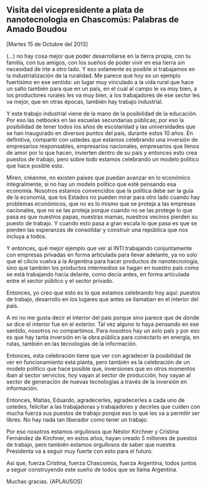 Visita del vicepresidente a plata de nanotecnologìa en Chascomús: Palabras de Amado Boudou
------------------------------------------------------------------------------------------

[Martes 15 de Octubre del 2013]

(...) no hay cosa mejor que poder desarrollarse en la tierra propia, con
tu familia, con tus amigos, con los sueños de poder vivir en esa tierra
sin necesidad de irte a otro lado. Y eso solamente es posible si
trabajamos en la industrialización de la ruralidad. Me parece que hoy es
un ejemplo fuertísimo en ese sentido: un lugar muy vinculado a la vida
rural que hace un salto también para que en un país, en el cual al campo
le va muy bien, a los productores rurales les va muy bien, a los
trabajadores de ese sector les va mejor, que en otras épocas, también
hay trabajo industrial.

Y este trabajo industrial viene de la mano de la posibilidad de la
educación. Por eso las netbooks en las escuelas secundarias públicas;
por eso la posibilidad de tener todos los años de escolaridad y las
universidades que se han inaugurado en diversos puntos del país, durante
estos 10 años. En definitiva, compartir con ustedes que estamos
celebrando una inversión de empresarios responsables, empresarios
nacionales, empresarios que llenos de amor por lo que hacen, invierten
dentro de su país y entonces esto crea puestos de trabajo, pero sobre
todo estamos celebrando un modelo político que hace posible esto.

Miren, créanme, no existen países que puedan avanzar en lo económico
integralmente, si no hay un modelo político que esté pensando esa
economía. Nosotros estamos convencidos que la política debe ser la guía
de la economía, que los Estados no pueden mirar para otro lado cuando
hay problemas económicos, que no es lo mismo que se proteja a las
empresas nacionales, que no se las proteja porque cuando no se las
protege lo que pasa es que nuestros papas, nuestras mamas, nuestros
vecinos pierden su puesto de trabajo. Y cuando esto pasa a gran escala
lo que pasa es que se pierden las esperanzas de consolidar y construir
una república que nos incluya a todos.

Y entonces, qué mejor ejemplo que ver al INTI trabajando conjuntamente
con empresas privadas en forma articulada para llevar adelante, ya no
solo que el cilicio vuelva a la Argentina para hacer productos de
nanotecnología, sino que también los productos intermedios se hagan en
nuestro país como se está trabajando hacia delante, como decía antes, en
forma articulada entre el sector público y el sector privado.

Entonces, yo creo que esto es lo que estamos celebrando hoy aquí:
puestos de trabajo, desarrollo en los lugares que antes se llamaban en
el interior del país.

A mí no me gusta decir el interior del país porque sino parece que de
donde se dice el interior fue en el exterior. Tal vez alguno lo haya
pensando en ese sentido, nosotros no compartimos. Para nosotros hay un
solo país y por eso es que hay tanta inversión en la obra pública para
conectarlo en energía, en rutas, también en las tecnologías de la
información.

Entonces, esta celebración tiene que ver con agradecer la posibilidad de
ver en funcionamiento esta planta, pero también es la celebración de un
modelo político que hace posible que, inversiones que en otros momentos
iban al sector servicios, hoy vayan al sector de producción, hoy vayan
al sector de generación de nuevas tecnologías a través de la inversión
en información.

Entonces, Matías, Eduardo, agradecerles, agradecerles a cada uno de
ustedes, felicitar a las trabajadoras y trabajadores y decirles que
cuiden con mucha fuerza sus puestos de trabajo porque eso lo que les va
a permitir ser libres. No hay nada tan liberador como tener un trabajo.

Por eso nosotros estamos orgullosos que Néstor Kirchner y Cristina
Fernández de Kirchner, en estos años, hayan creado 5 millones de puestos
de trabajo, pero también estamos orgullosos de saber que nuestra
Presidenta va a seguir muy fuerte con esto para el futuro.

Así que, fuerza Cristina, fuerza Chascomús, fuerza Argentina, todos
juntos a seguir construyendo este sueño de todos que se llama Argentina.

Muchas gracias. (APLAUSOS)
